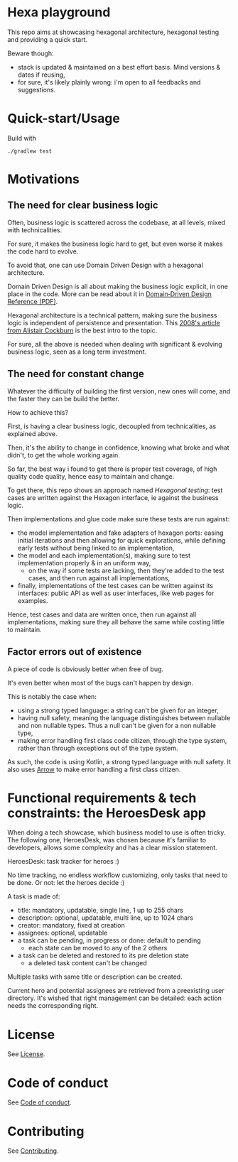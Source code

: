 # Hexa playground

This repo aims at showcasing hexagonal architecture, hexagonal testing and providing a quick start.

Beware though:

- stack is updated & maintained on a best effort basis. Mind versions & dates if reusing,
- for sure, it's likely plainly wrong: i'm open to all feedbacks and suggestions.

# Quick-start/Usage

Build with

```
./gradlew test 
```

# Motivations

## The need for clear business logic

Often, business logic is scattered across the codebase, at all levels, mixed with technicalities.

For sure, it makes the business logic hard to get, but even worse it makes the code hard to evolve.

To avoid that, one can use Domain Driven Design with a hexagonal architecture.

Domain Driven Design is all about making the business logic explicit, in one place in the code. More can be read about
it
in [Domain‐Driven Design Reference (PDF)](https://www.domainlanguage.com/wp-content/uploads/2016/05/DDD_Reference_2015-03.pdf).

Hexagonal architecture is a technical pattern, making sure the business logic is independent of persistence and
presentation. This [2008's article from Alistair Cockburn](https://alistair.cockburn.us/hexagonal-architecture/) is the
best intro to the topic.

For sure, all the above is needed when dealing with significant & evolving business logic, seen as a long term
investment.

## The need for constant change

Whatever the difficulty of building the first version, new ones will come, and the faster they can be build the better.

How to achieve this?

First, is having a clear business logic, decoupled from technicalities, as explained above.

Then, it's the ability to change in confidence, knowing what broke and what didn't, to get the whole working again.

So far, the best way i found to get there is proper test coverage, of high quality code quality, hence easy to maintain
and change.

To get there, this repo shows an approach named *Hexagonal testing*: test cases are written against the Hexagon
interface, ie against the business logic.

Then implementations and glue code make sure these tests are run against:

- the model implementation and fake adapters of hexagon ports: easing initial iterations and then allowing for quick
  explorations, while defining early tests without being linked to an implementation,
- the model and each implementation(s), making sure to test implementation properly & in an uniform way,
    - on the way if some tests are lacking, then they're added to the test cases, and then run against all
      implementations,
- finally, implementations of the test cases can be written against its interfaces: public API as well as user
  interfaces, like web pages for examples.

Hence, test cases and data are written once, then run against all implementations, making sure they all behave the same
while costing little to maintain.

## Factor errors out of existence

A piece of code is obviously better when free of bug.

It's even better when most of the bugs can't happen by design.

This is notably the case when:

- using a strong typed language: a string can't be given for an integer,
- having null safety, meaning the language distinguishes between nullable and non nullable types. Thus a null can't be
  given for a non nullable type,
- making error handling first class code citizen, through the type system, rather than through exceptions out of the
  type system.

As such, the code is using Kotlin, a strong typed language with null safety. It also uses [Arrow](https://arrow-kt.io/)
to make error handling a first class citizen.

# Functional requirements & tech constraints: the HeroesDesk app

When doing a tech showcase, which business model to use is often tricky.
The following one, HeroesDesk, was chosen because it's familiar to developers, allows some complexity and has a clear
mission statement.

HeroesDesk: task tracker for heroes :)

No time tracking, no endless workflow customizing, only tasks that need to be done. Or not: let the heroes decide :)

A task is made of:

- title: mandatory, updatable, single line, 1 up to 255 chars
- description: optional, updatable, multi line, up to 1024 chars
- creator: mandatory, fixed at creation
- assignees: optional, updatable
- a task can be pending, in progress or done: default to pending
    - each state can be moved to any of the 2 others
- a task can be deleted and restored to its pre deletion state
    - a deleted task content can't be changed

Multiple tasks with same title or description can be created.

Current hero and potential assignees are retrieved from a preexisting user directory.
It's wished that right management can be detailed: each action needs the corresponding right.

# License

See [License](https://github.com/ManoManoTech/hexa-playground/LICENSE).

# Code of conduct

See [Code of conduct](https://github.com/ManoManoTech/hexa-playground/CODE_OF_CONDUCT.md).

# Contributing

See [Contributing](https://github.com/ManoManoTech/ALaMano/blob/master/CONTRIBUTING.md).
